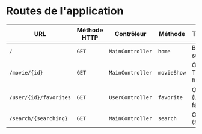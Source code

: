 # Routes de l'application

| URL                    | Méthode HTTP | Contrôleur       | Méthode     | Titre HTML                   | Commentaire                  |
| ---------------------- | ------------ | ---------------- | ----------- | ---------------------------- | ---------------------------- |
| `/`                    | `GET`        | `MainController` | `home`      | Bienvenue sur O'flix         | Page d'accueil               |
| `/movie/{id}`          | `GET`        | `MainController` | `movieShow` | O'flix - Titre du film/série | Page détails d'un film/série |
| `/user/{id}/favorites` | `GET`        | `UserController` | `favorite`  | O'flix - {User} favorites    | Les favoris d'un user        |
| `/search/{searching}`  | `GET`        | `MainController` | `search`    | O'flix - {Searching}         | Résultat de la recherche     |
